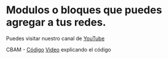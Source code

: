 # Modulos o bloques que puedes agregar a tus redes.


Puedes visitar nuestro canal de [YouTube](https://www.youtube.com/channel/UClnvyR4bBvd2gXOkBS03jew)

CBAM - [Código](https://github.com/FereBell/Modulos-y-modelos-Blocks-and-models-/blob/master/Bloques/cbam.py) [Video](https://www.youtube.com/watch?v=eW2gUzBTjmw) explicando el código
